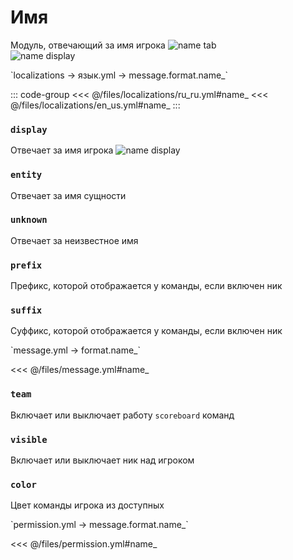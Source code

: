 # Имя

Модуль, отвечающий за имя игрока
![name tab](/nametab.png)  
![name display](/namedisplay.png)  

[//]: # (localization)
<!--@include: @/parts/words.md#localization--> 
<!--@include: @/parts/words.md#path--> `localizations → язык.yml → message.format.name_`

<!--@include: @/parts/words.md#default--> 

::: code-group
<<< @/files/localizations/ru_ru.yml#name_
<<< @/files/localizations/en_us.yml#name_
:::

### `display`

Отвечает за имя игрока
![name display](/namedisplay.png)

### `entity`

Отвечает за имя сущности

### `unknown`

Отвечает за неизвестное имя

### `prefix`

Префикс, которой отображается у команды, если включен ник

### `suffix`

Суффикс, которой отображается у команды, если включен ник

[//]: # (message.yml)
<!--@include: @/parts/words.md#setting-->
<!--@include: @/parts/words.md#path--> `message.yml → format.name_`

<!--@include: @/parts/words.md#default-->
<<< @/files/message.yml#name_

<!--@include: @/parts/enable.md-->

### `team`

Включает или выключает работу `scoreboard` команд

### `visible`

Включает или выключает ник над игроком

### `color`

Цвет команды игрока из доступных

<!--@include: @/parts/color.md-->

[//]: # (permission.yml)
<!--@include: @/parts/words.md#permission-->
<!--@include: @/parts/words.md#path--> `permission.yml → message.format.name_`

<!--@include: @/parts/words.md#default-->
<<< @/files/permission.yml#name_

<!--@include: @/parts/permission/permissionTier3.md-->